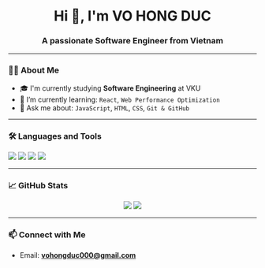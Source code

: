 <!-- Header với hình động hoặc ảnh (có thể thêm sau) -->
<h1 align="center">Hi 👋, I'm VO HONG DUC </h1>
<h3 align="center">A passionate Software Engineer from Vietnam</h3>

---

### 👨‍💻 About Me

- 🎓 I'm currently studying **Software Engineering** at VKU  
- 🌱 I’m currently learning: `React`, `Web Performance Optimization`  
- 💬 Ask me about: `JavaScript`, `HTML`, `CSS`, `Git & GitHub`  

---

### 🛠️ Languages and Tools

<p align="left">
  <img src="https://img.shields.io/badge/HTML5-E34F26?style=flat-square&logo=html5&logoColor=white"/>
  <img src="https://img.shields.io/badge/CSS3-1572B6?style=flat-square&logo=css3&logoColor=white"/>
  <img src="https://img.shields.io/badge/JavaScript-F7DF1E?style=flat-square&logo=javascript&logoColor=black"/>
  <img src="https://img.shields.io/badge/Git-F05032?style=flat-square&logo=git&logoColor=white"/>
</p>

---

### 📈 GitHub Stats

<p align="center">
  <img src="https://github-readme-stats.vercel.app/api?username=yourusername&show_icons=true&theme=radical" />
  <img src="https://github-readme-stats.vercel.app/api/top-langs/?username=yourusername&layout=compact&theme=radical" />
</p>

---

### 📫 Connect with Me
- Email: **vohongduc000@gmail.com**
